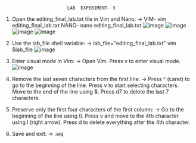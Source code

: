 		       				LAB  EXPERIMENT- 3
1. Open the editing_final_lab.txt file in Vim and Nano: -> VIM- vim editing_final_lab.txt NANO- nano editing_final_lab.txt
   ![image](https://github.com/user-attachments/assets/cf168718-5b0d-4fcc-b3f8-020401a5881e)
   ![image](https://github.com/user-attachments/assets/64bc5f4e-15ff-4661-ac7c-1b7f4a64affc)
   ![image](https://github.com/user-attachments/assets/b7cae13c-7a2b-4d27-8fc8-d670ac7255bd)
   ![image](https://github.com/user-attachments/assets/132604d5-061d-4aac-aa3b-dd61a8e73603)
   
2. Use the lab_file shell variable: -> lab_file="editing_final_lab.txt" vim $lab_file
   ![image](https://github.com/user-attachments/assets/a4131891-d214-4e58-beff-4a1c84fc338f)

3. Enter visual mode in Vim: -> Open Vim. Press v to enter visual mode.
   ![image](https://github.com/user-attachments/assets/74bb6143-d569-4d23-ab97-6fb89c2bb2da)
4. Remove the last seven characters from the first line: -> Press ^ (caret) to go to the beginning of the line. Press v to start selecting characters. Move to the end of the line using $. Press d7 to delete the last 7 characters.

5. Preserve only the first four characters of the first column: -> Go to the beginning of the line using 0. Press v and move to the 4th character using l (right arrow). Press d to delete everything after the 4th character.

6. Save and exit: -> :wq

 




